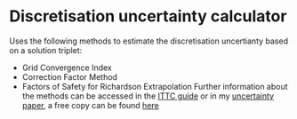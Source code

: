 # Discretisation uncertainty calculator
Uses the following methods to estimate the discretisation uncertianty based on a solution triplet:
- Grid Convergence Index
- Correction Factor Method
- Factors of Safety for Richardson Extrapolation 
Further information about the methods can be accessed in the [ITTC guide](https://www.ittc.info/media/8153/75-03-01-01.pdf) or in my [uncertainty paper](https://doi.org/10.1016/j.oceaneng.2020.107434), a free copy can be found [here](https://momchil-terziev.github.io/publication/2020-aposteriori-paper)
